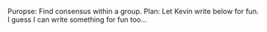 Puropse: Find consensus within a group.
Plan: Let Kevin write below for fun.
I guess I can write something for fun too...